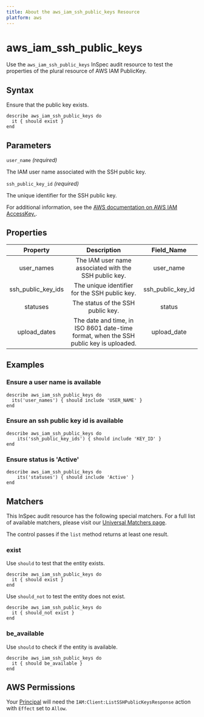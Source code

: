```yaml
---
title: About the aws_iam_ssh_public_keys Resource
platform: aws
---
```


# aws_iam_ssh_public_keys

Use the `aws_iam_ssh_public_keys` InSpec audit resource to test the properties of the plural resource of AWS IAM PublicKey.

## Syntax

Ensure that the public key exists.

    describe aws_iam_ssh_public_keys do
      it { should exist }
    end

## Parameters

`user_name` _(required)_

The IAM user name associated with the SSH public key.

`ssh_public_key_id` _(required)_

The unique identifier for the SSH public key.

For additional information, see the [AWS documentation on AWS IAM AccessKey.](https://docs.aws.amazon.com/AWSCloudFormation/latest/UserGuide/aws-properties-iam-accesskey.html).

## Properties

| Property           | Description                                           | Field_Name        |
| :----------------: | :---------------------------------------------------: | :---------------: |
| user_names         | The IAM user name associated with the SSH public key. | user_name         |
| ssh_public_key_ids | The unique identifier for the SSH public key.         | ssh_public_key_id |
| statuses           | The status of the SSH public key.                     | status            |
| upload_dates       | The date and time, in ISO 8601 date-time format, when the SSH public key is uploaded. | upload_date |

## Examples

### Ensure a user name is available

    describe aws_iam_ssh_public_keys do
      its('user_names') { should include 'USER_NAME' }
    end

### Ensure an ssh public key id is available

    describe aws_iam_ssh_public_keys do
        its('ssh_public_key_ids') { should include 'KEY_ID' }
    end

### Ensure status is 'Active'

    describe aws_iam_ssh_public_keys do
        its('statuses') { should include 'Active' }
    end

## Matchers

This InSpec audit resource has the following special matchers. For a full list of available matchers, please visit our [Universal Matchers page](https://www.inspec.io/docs/reference/matchers/).

The control passes if the `list` method returns at least one result.

### exist

Use `should` to test that the entity exists.

    describe aws_iam_ssh_public_keys do
      it { should exist }
    end

Use `should_not` to test the entity does not exist.

    describe aws_iam_ssh_public_keys do
      it { should_not exist }
    end

### be_available

Use `should` to check if the entity is available.

    describe aws_iam_ssh_public_keys do
      it { should be_available }
    end

## AWS Permissions

Your [Principal](https://docs.aws.amazon.com/IAM/latest/UserGuide/intro-structure.html#intro-structure-principal) will need the `IAM:Client:ListSSHPublicKeysResponse` action with `Effect` set to `Allow`.

